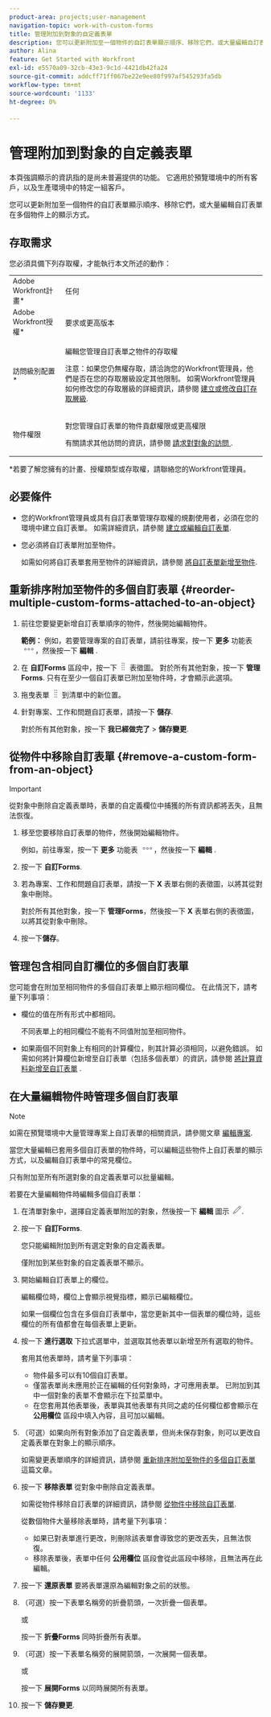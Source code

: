 ```yaml
---
product-area: projects;user-management
navigation-topic: work-with-custom-forms
title: 管理附加到對象的自定義表單
description: 您可以更新附加至一個物件的自訂表單顯示順序、移除它們，或大量編輯自訂表單在多個物件上的顯示方式。
author: Alina
feature: Get Started with Workfront
exl-id: e5570a09-32cb-43e3-9c1d-4421db42fa24
source-git-commit: addcff71ff067be22e9ee80f997af545293fa5db
workflow-type: tm+mt
source-wordcount: '1133'
ht-degree: 0%

---
```


# 管理附加到對象的自定義表單

<span class="preview">本頁強調顯示的資訊指的是尚未普遍提供的功能。 它適用於預覽環境中的所有客戶，以及生產環境中的特定一組客戶。</span>

您可以更新附加至一個物件的自訂表單顯示順序、移除它們，或大量編輯自訂表單在多個物件上的顯示方式。

## 存取需求

您必須具備下列存取權，才能執行本文所述的動作：

<table style="table-layout:auto"> 
 <col> 
 <col> 
 <tbody> 
  <tr> 
   <td role="rowheader">Adobe Workfront計畫*</td> 
   <td> <p>任何 </p> </td> 
  </tr> 
  <tr> 
   <td role="rowheader">Adobe Workfront授權*</td> 
   <td> <p>要求或更高版本</p> </td> 
  </tr> 
  <tr> 
   <td role="rowheader">訪問級別配置*</td> 
   <td> <p>編輯您管理自訂表單之物件的存取權</p> <p>注意：如果您仍無權存取，請洽詢您的Workfront管理員，他們是否在您的存取層級設定其他限制。 如需Workfront管理員如何修改您的存取層級的詳細資訊，請參閱 <a href="../../administration-and-setup/add-users/configure-and-grant-access/create-modify-access-levels.md" class="MCXref xref">建立或修改自訂存取層級</a>.</p> </td> 
  </tr> 
  <tr> 
   <td role="rowheader">物件權限</td> 
   <td> <p>對您管理自訂表單的物件貢獻權限或更高權限</p> <p>有關請求其他訪問的資訊，請參閱 <a href="../../workfront-basics/grant-and-request-access-to-objects/request-access.md" class="MCXref xref">請求對對象的訪問 </a>.</p> </td> 
  </tr> 
 </tbody> 
</table>

&#42;若要了解您擁有的計畫、授權類型或存取權，請聯絡您的Workfront管理員。

## 必要條件

* 您的Workfront管理員或具有自訂表單管理存取權的規劃使用者，必須在您的環境中建立自訂表單。 如需詳細資訊，請參閱 [建立或編輯自訂表單](../../administration-and-setup/customize-workfront/create-manage-custom-forms/create-or-edit-a-custom-form.md).
* 您必須將自訂表單附加至物件。

   如需如何將自訂表單套用至物件的詳細資訊，請參閱 [將自訂表單新增至物件](../../workfront-basics/work-with-custom-forms/add-a-custom-form-to-an-object.md).

## 重新排序附加至物件的多個自訂表單 {#reorder-multiple-custom-forms-attached-to-an-object}

1. 前往您要變更新增自訂表單順序的物件，然後開始編輯物件。

   **範例：** 例如，若要管理專案的自訂表單，請前往專案，按一下 **更多** 功能表 ![](assets/more-icon.png)，然後按一下 **編輯** .

1. 在 **自訂Forms** 區段中，按一下 ![](assets/move-icon---dots.png) 表徵圖。 對於所有其他對象，按一下 **管理Forms**. 只有在至少一個自訂表單已附加至物件時，才會顯示此選項。
1. 拖曳表單 ![](assets/move-icon---dots.png) 到清單中的新位置。
1. 針對專案、工作和問題自訂表單，請按一下 **儲存**.

   對於所有其他對象，按一下 **我已經做完了** > **儲存變更**.

## 從物件中移除自訂表單 {#remove-a-custom-form-from-an-object}

>[!IMPORTANT]
>
>從對象中刪除自定義表單時，表單的自定義欄位中捕獲的所有資訊都將丟失，且無法恢復。

1. 移至您要移除自訂表單的物件，然後開始編輯物件。

   例如，前往專案，按一下 **更多** 功能表 ![](assets/more-icon.png)，然後按一下 **編輯** .

1. 按一下 **自訂Forms**.
1. 若為專案、工作和問題自訂表單，請按一下 **X** 表單右側的表徵圖，以將其從對象中刪除。

   對於所有其他對象，按一下 **管理Forms**，然後按一下 **X** 表單右側的表徵圖，以將其從對象中刪除。

1. 按一下&#x200B;**儲存**。

## 管理包含相同自訂欄位的多個自訂表單

您可能會在附加至相同物件的多個自訂表單上顯示相同欄位。 在此情況下，請考量下列事項：

* 欄位的值在所有形式中都相同。

   不同表單上的相同欄位不能有不同值附加至相同物件。

* 如果兩個不同對象上有相同的計算欄位，則其計算必須相同，以避免錯誤。 如需如何將計算欄位新增至自訂表單（包括多個表單）的資訊，請參閱 [將計算資料新增至自訂表單](../../administration-and-setup/customize-workfront/create-manage-custom-forms/add-calculated-data-to-custom-form.md) .

## 在大量編輯物件時管理多個自訂表單

<!--
drafted for bulk-editing projects. When it releases to Prod for projects, take "in the preview environment" and the yellow tags out. Add additional objects here in the same way when they become available:-->

>[!NOTE]
>
><span class="preview">如需在預覽環境中大量管理專案上自訂表單的相關資訊，請參閱文章 [編輯專案](../../manage-work/projects/manage-projects/edit-projects.md)</span>.

當您大量編輯已套用多個自訂表單的物件時，可以編輯這些物件上自訂表單的顯示方式，以及編輯自訂表單中的常見欄位。

只有附加至所有所選對象的自定義表單可以批量編輯。

若要在大量編輯物件時編輯多個自訂表單：

1. 在清單對象中，選擇自定義表單附加的對象，然後按一下 **編輯** 圖示 ![](assets/edit-icon.png).
1. 按一下 **自訂Forms**.

   您只能編輯附加到所有選定對象的自定義表單。

   僅附加到某些對象的自定義表單不顯示。

1. 開始編輯自訂表單上的欄位。

   編輯欄位時，欄位上會顯示視覺指標，顯示已編輯欄位。

   如果一個欄位包含在多個自訂表單中，當您更新其中一個表單的欄位時，這些欄位的所有值都會在每個表單上更新。

1. 按一下 **進行選取** 下拉式選單中，並選取其他表單以新增至所有選取的物件。

   套用其他表單時，請考量下列事項：

   * 物件最多可以有10個自訂表單。
   * 僅當表單尚未應用於正在編輯的任何對象時，才可應用表單。 已附加到其中一個對象的表單不會顯示在下拉菜單中。
   * 在您套用其他表單後，表單與其他表單有共同之處的任何欄位都會顯示在 **公用欄位** 區段中填入內容，且可加以編輯。

1. （可選）如果向所有對象添加了自定義表單，但尚未保存對象，則可以更改自定義表單在對象上的顯示順序。

   如需變更表單順序的詳細資訊，請參閱 [重新排序附加至物件的多個自訂表單](#reorder-multiple-custom-forms-attached-to-an-object) 這篇文章。

1. 按一下 **移除表單** 從對象中刪除自定義表單。

   如需從物件移除自訂表單的詳細資訊，請參閱 [從物件中移除自訂表單](#remove-a-custom-form-from-an-object).

   從數個物件大量移除表單時，請考量下列事項：

   * 如果已對表單進行更改，則刪除該表單會導致您的更改丟失，且無法恢復。
   * 移除表單後，表單中任何 **公用欄位** 區段會從此區段中移除，且無法再在此編輯。

1. 按一下 **還原表單** 要將表單還原為編輯對象之前的狀態。
1. （可選）按一下表單名稱旁的折疊箭頭，一次折疊一個表單。

   或

   按一下 **折疊Forms** 同時折疊所有表單。

1. （可選）按一下表單名稱旁的展開箭頭，一次展開一個表單。

   或

   按一下 **展開Forms** 以同時展開所有表單。 

1. 按一下 **儲存變更**.
